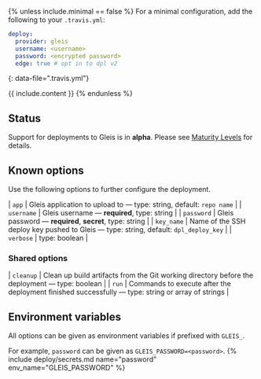 {% unless include.minimal == false %}
For a minimal configuration, add the following to your `.travis.yml`:

```yaml
deploy:
  provider: gleis
  username: <username>
  password: <encrypted password>
  edge: true # opt in to dpl v2
```
{: data-file=".travis.yml"}



{{ include.content }}
{% endunless %}

## Status

Support for deployments to Gleis is in **alpha**. Please see [Maturity Levels](/user/deployment-v2#maturity-levels) for details.
## Known options

Use the following options to further configure the deployment.

| `app` | Gleis application to upload to &mdash; type: string, default: `repo name` |
| `username` | Gleis username &mdash; **required**, type: string |
| `password` | Gleis password &mdash; **required**, **secret**, type: string |
| `key_name` | Name of the SSH deploy key pushed to Gleis &mdash; type: string, default: `dpl_deploy_key` |
| `verbose` | type: boolean |

### Shared options

| `cleanup` | Clean up build artifacts from the Git working directory before the deployment &mdash; type: boolean |
| `run` | Commands to execute after the deployment finished successfully &mdash; type: string or array of strings |

## Environment variables

All options can be given as environment variables if prefixed with `GLEIS_`.

For example, `password` can be given as `GLEIS_PASSWORD=<password>`.
{% include deploy/secrets.md name="password" env_name="GLEIS_PASSWORD" %}